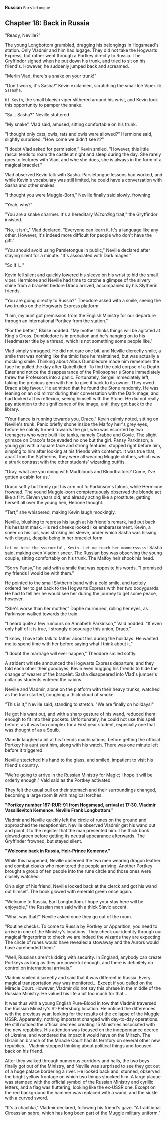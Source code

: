 **Russian**
`Parsletongue`

## Chapter 18: Back in Russia

"Ready, Neville?"

The young Longbottom grumbled, dragging his belongings in Hogsmead's station.
Only Vladmir and him had lugage.
They did not take the Hogwarts Express, but rather went through a Portkey directly to Russia.
The Gryffindor sighed when he put down his trunk, and tried to sit on his friend's.
However, he suddenly jumped back and screamed.

"Merlin Vlad, there's a snake on your trunk!"

"Don't worry, it's Sasha!" Kevin exclamied, scratching the small Ice Viper. `Hi Sssasha.`

`Hi Kevin`, the small blueish viper slithered around his wrist, and Kevin took this opportunity to pamper the snake.

"Sa... Sasha?" Neville stuttered.

"My snake", Vlad said, amused, sitting comfortable on his trunk.

"I thought only cats, owls, rats and owls ware allowed?" Hermione said, slightly surprised.
"How come we didn't see it?"

"I doubt Vlad asked for permission," Kevin smiled.
"However, this little rascal tends to roam the castle at night and sleep during the day.
She rarely goes to lectures with Vlad, and whe she does, she is always in the form of a magical bracelet."

Vlad observed Kevin talk with Sasha.
Parsletongue lessons had worked, and while Kevin's vocabulary was still limited, he could have a conversation with Sasha and other snakes.

"I thought you were Muggle-Born," Neville finally said slowly, frowning.

"Yeah, why?"

"You are a snake charmer.
It's a hereditary _Wizarding_ trait," the Gryffindor insisted.

"No, it isn't," Vlad declared.
"Everyone can learn it.
It's a language like any other.
However, it's indeed more difficult for people who don't have the gift."

"You should avoid using Parsletongue in public," Neville declared after staying silent for a minute.
"It's associated with Dark mages."

"So if I..."

Kevin fell silent and quickly lowered his sleeve on his wrist to hid the small viper.
Hermione and Neville had time to catche a glimpse of the silvery shine from a bracelet bedore Draco arrived, accompanied by his Slytherin friends.

"You are going directly to Russia?" Theodore asked with a smile, seeing the two trunks on the Hogwarts Express platform.

"I am, my aunt got premission from the English Ministry for our departure through an international Portkey from the station."

"For the better," Blaise nodded.
"My mother thinks things will be agitated at King's Cross.
Dumbledore is in probation and he's hanging on to his Headmaster title by a thread, which is not something some people like."

Vlad simply shrugged.
He did not care one bit, and Neville dicreetly smile, a smile that was nothing like the timid face he maintained, but was actually a mocking smile.
Thinking about Albus Dumbledore made him remember the face he pulled the day after Quirell died.
To find the cold corpse of a Death Eater and notice the disappearance of the Philosopher's Stone immediately threw the Professors into a panic.
Fortunately, Sergei immediately left, taking the precious gem with him to give it back to its owner.
They owed Draco a big favour.
He admitted that he found the Stone randomly.
He was leaning on an old mirror during their conversation with the Dark mage, and had looked at his reflexion, seeing himself with the Stone.
He did not really pay attention to the significance of the image, until they got back to the library.

"Your fiance is running towards you, Draco," Kevin calmly noted, sitting on Neville's trunk.
Panic briefly shone inside the Malfoy heir's grey eyes, before he calmly turned towards the girl, who was escorted by two teenagers who were built like tanks, namely Crabbe and Goyle.
The slight grimace on Draco's face evaded no one but the girl.
Pansy Parkinson, a young girl with a square face and strong features, stopped right before him, simping to him after looking at his friends with contempt.
It was true that, apart from the Slytherins, they were all wearing Muggle clothes, which was a strark contrast with the other students' wizarding outfits.

"Dray, what are you doing with Mudbloods and Bloodtraitors?
Come, I've gotten a cabin for us."

Draco softly but firmly got his arm out fo Parkinson's talons, while Hermione frowned.
The yound Muggle-born comptentuously observed the blonde act like a flirt. Eleven years old, and already acting like a prostitute, getting herself all over the young heir, Herione thought.

"Tart," she whispered, making Kevin laugh mockingly.

Neville, blushing to repress his laugh at his friend's remark, had put back his hesitant mask.
His red cheeks looked like embarassement.
Kevin, a sneer on his lips, was stroking his sleeve, under which Sasha was hissing with disgust, despite being in her bracelet form.

`Let me bite the ssscornful, Kevin.
Let me teach her mannersssss!` Sasha said, making even Vladmir sneer.
The Russian boy was observing the young couple, sitting comfortably on his trunk.
The Malfoy heir shook his head.

"Sorry Pansy," he said with a smile that was opposite his words. "I promised my friends I would be with them."

He pointed to the small Slytherin band with a cold smile, and tacitely ordered her to get back to the Hogwarts Express with her two bodyguards.
He had to tell her he would see her during the journey to get some peace, however.

"She's worse than her mother," Daphe murmured, rolling her eyes, as Parkinson walked towards the train.

"I heard quite a few rumours on Annabeth Parkinson," Vald nodded.
"If even only half of it is true, I strongly discourage this union, Draco."

"I know, I have talk talk to father about this during the holidays.
He wanted me to spend time with her before saying what I think about it."

"I doubt the marriage will ever happen," Theodore smiled softly.

A strident whistle announced the Hogwarts Express departure, and they told each other their goodbyes, Kevin even hugging his friends to hide the change of wearer of the bracelet.
Sasha disappeared into Vlad's jumper's collar as students entered the cabins.

Neville and Vladmir, alone on the platform with their heavy trunks, watched as the train started, coughing a thick cloud of smoke.

"This is it," Neville said, standing to stretch.
"We are finally on holidays!"

He got his want out, and with a sharp gesture of his wand, reduced them enough to fit into their pockets.
Unfortunately, he could not use this spell before, as it was too complex for a First year student, especially one that was thought of as a Squib.

Vlamdir laughed a bit at his friends machinations, before getting the official Portkey his aunt sent him, along with his watch.
There was one minute left before it triggered.

Neville stectched his hand to the glass, and smiled, impatient to visit his friend's country.

"We're going to arrive in the Russian Ministry for Magic; I hope it will be orderly enough," Vald said as the Portkey activated.

They felt the usual pull on their stomach and their surroundings changed, becoming a large room lit with magical torches.

**"Portkey number 187-RUR-91 from Hogsmead, arrival at 17:30.
Vladmir Vassilievitch Kemenov.
Neville Frank Longbottom."**

Vladmir and Neville quickly left the circle of runes on the ground and approached the receptionnist.
Neville observed Vladmir get his wand out and point it to the register that the man presented him.
The thick book glowed green before getting its neutral appearance afterwards.
The Gryffinder frowned, but stayed silent.

**"Welcome back in Russia, Heir-Prince Kemenov."** 

While this happened, Neville observed the two men wearing dragon leather and combat cloaks who monitored the people arriving.
Another Portkey brought a group of ten people into the rune circle and those ones were closely watched.

On a sign of his friend, Neville looked back at the clerck and got his wand out himself.
The book glowed with emerald green once again.

"Welcome to Russia, Earl Longbottom.
I hope your stay here will be enjoyable," the Russian man said with a thick Slavic accent.

"What was that?" Neville asked once they go out of the room.

"Routine checks.
To come to Russia by Portkey or Apparition, you need to arrive in one of the Ministry's locations.
They check our identity through our magical fingerprints to check we are indeed the wizards they are expecting.
The circle of runes would have revealed a stowaway and the Aurors would have aprehended them."

"Well, Russians aren't kidding with security.
In England, anybody can create Portkeys as long as they are powerful enough, and there is definitely no control on international arrivals."

Vladmir smiled discreetly and said that it was different in Russia.
Every magical transportation way was monitored...
Except if you called on the Miracle Court.
However, Vladmir did not say this phrase in the middle of the Russian Ministry.
He valued his life a bit too much for that...

It was thus with a young English Pure-Blood in tow that Vladmir traversed the Russian Ministry's St-Petersburg location.
He noticed the differences with the previous year, looking for the results of the collapse of the Muggle USSR.
Apparently, nothing important changed with day-to-day operations.
He still noticed the official decrees creating 15 Ministries associated with the new republics.
His attention was focused on the independance decree of Ukraine, and wondered the impact it would have on the Mirazh.
The Ukrainian branch of the Miracle Court had its territory on several other new republics...
Vladmir stopped thinking about political things and focused back on his friend.

After they walked through numerous corridors and halls, the two boys finally got out of the Ministry, and Neville was surprised to see they got out of a huge palace bordering a river.
He looked back and, stunned, observed the bright yellow frontage on which two things shocked him.
A large plaque was stamped with the official symbol of the Russian Ministry and cyrillic letters, and a flag was fluttering, looking like the ex-USSR one.
Except on the red background the hammer was replaced with a wand, and the sickle with a curved sword.

"It's a chachka," Vladmir declared, following his friend's gaze.
"A traditional Circassian sabre, which has long been part of the Muggle military uniform."



